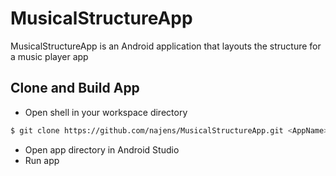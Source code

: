 # MusicalStructureApp
MusicalStructureApp is an Android application that layouts the structure for a music player app

## Clone and Build App
- Open shell in your workspace directory
```bash
$ git clone https://github.com/najens/MusicalStructureApp.git <AppName>
```
- Open app directory in Android Studio
- Run app
